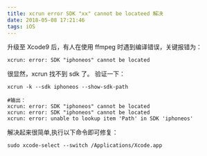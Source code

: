 ```yaml
---
title: xcrun error SDK "xx" cannot be locateed 解决
date: 2018-05-08 17:21:46
tags: iOS
---
```


升级至 Xcode9 后，有人在使用 ffmpeg 时遇到编译错误，关键报错为：

```
xcrun: error: SDK "iphoneos" cannot be located
```

很显然，xcrun 找不到 sdk 了。
验证一下：
  
```
xcrun -k --sdk iphoneos --show-sdk-path

#输出：
xcrun: error: SDK "iphoneos" cannot be located
xcrun: error: SDK "iphoneos" cannot be located
xcrun: error: unable to lookup item 'Path' in SDK 'iphoneos'
```

解决起来很简单,执行以下命令即可修复：

```
sudo xcode-select --switch /Applications/Xcode.app
```



